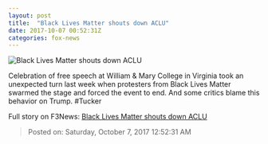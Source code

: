 ```yaml
---
layout: post
title:  "Black Lives Matter shouts down ACLU"
date: 2017-10-07 00:52:31Z
categories: fox-news
---
```


![Black Lives Matter shouts down ACLU](http://a57.foxnews.com/media2.foxnews.com/BrightCove/694940094001/2017/10/07/640/360/694940094001_5600585244001_5600575572001-vs.jpg)

Celebration of free speech at William & Mary College in Virginia took an unexpected turn last week when protesters from Black Lives Matter swarmed the stage and forced the event to end. And some critics blame this behavior on Trump. #Tucker


Full story on F3News: [Black Lives Matter shouts down ACLU](http://www.f3nws.com/n/MQreTD)

> Posted on: Saturday, October 7, 2017 12:52:31 AM
